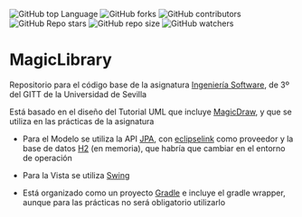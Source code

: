 ![GitHub top Language](https://img.shields.io/github/languages/top/IngenieriaSoftwareGITT/MagicLibrary)
![GitHub forks](https://img.shields.io/github/forks/IngenieriaSoftwareGITT/MagicLibrary?style=social)
![GitHub contributors](https://img.shields.io/github/contributors/IngenieriaSoftwareGITT/MagicLibrary)
![GitHub Repo stars](https://img.shields.io/github/stars/IngenieriaSoftwareGITT/MagicLibrary?style=social)
![GitHub repo size](https://img.shields.io/github/repo-size/IngenieriaSoftwareGITT/MagicLibrary)
![GitHub watchers](https://img.shields.io/github/watchers/IngenieriaSoftwareGITT/MagicLibrary)
# MagicLibrary

Repositorio para el código base de la asignatura [Ingeniería Software](https://www.us.es/estudiar/que-estudiar/oferta-de-grados/grado-en-ingenieria-de-las-tecnologias-de-telecomunicacion/1990039), de 3º del GITT de la Universidad de Sevilla

Está basado en el diseño del Tutorial UML que incluye [MagicDraw](https://www.3ds.com/products-services/catia/products/no-magic/magicdraw/), y que se utiliza en las prácticas de la asignatura

- Para el Modelo se utiliza la API [JPA](https://www.oracle.com/technical-resources/articles/java/jpa.html), con [eclipselink](https://www.eclipse.org/eclipselink/) como proveedor y la base de datos [H2](https://h2database.com/html/main.html) (en memoria), que habría que cambiar en el entorno de operación

- Para la Vista se utiliza [Swing](https://docs.oracle.com/javase/8/docs/api/javax/swing/package-summary.html)

- Está organizado como un proyecto [Gradle](https://gradle.org/) e incluye el gradle wrapper, aunque para las prácticas no será obligatorio utilizarlo

